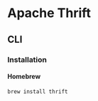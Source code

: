 # Apache Thrift

<!--
https://github.com/welefen/thrift-hbase-client
https://github.com/sy-records/thrift2-hbase
https://github.com/s2shape/HBaseThrift
https://github.com/joshelser/hbase-thrift1-python-sasl
https://github.com/yxfff/HBase-Thrift-Kerberos
-->

## CLI

### Installation

#### Homebrew

```sh
brew install thrift
```
